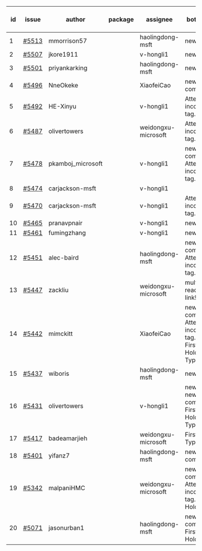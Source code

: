 | id | issue | author | package | assignee | bot advice | created date of issue | target release date | date from target |
| ------ | ------ | ------ | ------ | ------ | ------ | ------ | ------ | :-----: |
| 1 | [#5513](https://github.com/Azure/sdk-release-request/issues/5513) | mmorrison57 |  | haolingdong-msft | new issue. | 09-18 | 10-25 |  |
| 2 | [#5507](https://github.com/Azure/sdk-release-request/issues/5507) | jkore1911 |  | v-hongli1 | new issue. | 09-16 | 10-24 |  |
| 3 | [#5501](https://github.com/Azure/sdk-release-request/issues/5501) | priyankarking |  | haolingdong-msft | new issue. | 09-13 | 09-27 |  |
| 4 | [#5496](https://github.com/Azure/sdk-release-request/issues/5496) | NneOkeke |  | XiaofeiCao | new comment. | 09-13 | 09-27 |  |
| 5 | [#5492](https://github.com/Azure/sdk-release-request/issues/5492) | HE-Xinyu |  | v-hongli1 | Attention to inconsistent tag. | 09-13 | 10-24 |  |
| 6 | [#5487](https://github.com/Azure/sdk-release-request/issues/5487) | olivertowers |  | weidongxu-microsoft | Attention to inconsistent tag. | 09-12 | 09-27 |  |
| 7 | [#5478](https://github.com/Azure/sdk-release-request/issues/5478) | pkamboj_microsoft |  | v-hongli1 | new comment. Attention to inconsistent tag. | 09-10 | 09-26 |  |
| 8 | [#5474](https://github.com/Azure/sdk-release-request/issues/5474) | carjackson-msft |  | v-hongli1 |  | 09-09 | 09-27 |  |
| 9 | [#5470](https://github.com/Azure/sdk-release-request/issues/5470) | carjackson-msft |  | v-hongli1 | Attention to inconsistent tag. | 09-09 | 09-27 |  |
| 10 | [#5465](https://github.com/Azure/sdk-release-request/issues/5465) | pranavpnair |  | v-hongli1 | new issue. | 09-06 | 09-27 |  |
| 11 | [#5461](https://github.com/Azure/sdk-release-request/issues/5461) | fumingzhang |  | v-hongli1 | new issue. | 09-02 | 09-26 |  |
| 12 | [#5451](https://github.com/Azure/sdk-release-request/issues/5451) | alec-baird |  | haolingdong-msft | new comment. Attention to inconsistent tag. | 08-30 | 09-27 |  |
| 13 | [#5447](https://github.com/Azure/sdk-release-request/issues/5447) | zackliu |  | weidongxu-microsoft | multi readme link! | 08-26 | 09-26 |  |
| 14 | [#5442](https://github.com/Azure/sdk-release-request/issues/5442) | mimckitt |  | XiaofeiCao | new comment. Attention to inconsistent tag. FirstGA. HoldOn. TypeSpec. | 08-22 | 09-27 |  |
| 15 | [#5437](https://github.com/Azure/sdk-release-request/issues/5437) | wiboris |  | haolingdong-msft | new issue. | 08-22 | 09-27 |  |
| 16 | [#5431](https://github.com/Azure/sdk-release-request/issues/5431) | olivertowers |  | v-hongli1 | new issue. new comment. FirstGA. HoldOn. TypeSpec. | 08-19 | 09-27 |  |
| 17 | [#5417](https://github.com/Azure/sdk-release-request/issues/5417) | badeamarjieh |  | weidongxu-microsoft | FirstBeta. TypeSpec. | 08-12 | 09-26 |  |
| 18 | [#5401](https://github.com/Azure/sdk-release-request/issues/5401) | yifanz7 |  | haolingdong-msft | new comment. | 08-07 | 09-27 |  |
| 19 | [#5342](https://github.com/Azure/sdk-release-request/issues/5342) | malpaniHMC |  | weidongxu-microsoft | new comment. Attention to inconsistent tag. HoldOn. | 07-18 | 09-26 |  |
| 20 | [#5071](https://github.com/Azure/sdk-release-request/issues/5071) | jasonurban1 |  | haolingdong-msft | new comment. FirstBeta. HoldOn. | 03-22 | 05-24 |  |
